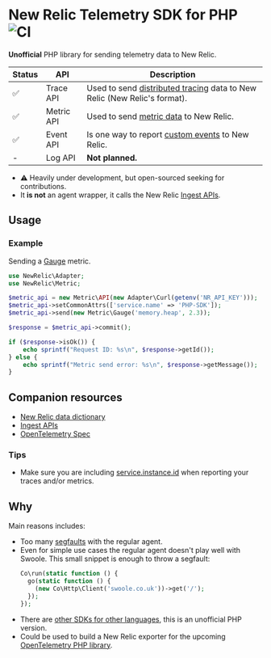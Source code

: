 # New Relic Telemetry SDK for PHP ![CI](https://github.com/leocavalcante/newrelic-telemetry-sdk-php/workflows/CI/badge.svg?branch=main)

**Unofficial** PHP library for sending telemetry data to New Relic.

| Status | API | Description |
| --- | --- | --- |
| ✅ | Trace API | Used to send [distributed tracing](https://docs.newrelic.com/docs/understand-dependencies/distributed-tracing/get-started/introduction-distributed-tracing#) data to New Relic (New Relic's format). |
| ✅ | Metric API | Used to send [metric data](https://docs.newrelic.com/docs/using-new-relic/data/understand-data/new-relic-data-types#dimensional-metrics) to New Relic. |
| ✅ | Event API | Is one way to report [custom events](https://docs.newrelic.com/docs/insights/insights-data-sources/custom-data/report-custom-event-data) to New Relic. |
| - | Log API | **Not planned.** |

- ⚠️ Heavily under development, but open-sourced seeking for contributions.
- It **is not** an agent wrapper, it calls the New Relic [Ingest APIs](https://docs.newrelic.com/docs/telemetry-data-platform/ingest-manage-data/ingest-apis).

## Usage

### Example

Sending a [Gauge](https://docs.newrelic.com/docs/telemetry-data-platform/ingest-manage-data/understand-data/metric-data-type) metric.

```php
use NewRelic\Adapter;
use NewRelic\Metric;

$metric_api = new Metric\API(new Adapter\Curl(getenv('NR_API_KEY')));
$metric_api->setCommonAttrs(['service.name' => 'PHP-SDK']);
$metric_api->send(new Metric\Gauge('memory.heap', 2.3));

$response = $metric_api->commit();

if ($response->isOk()) {
    echo sprintf("Request ID: %s\n", $response->getId());
} else {
    echo sprintf("Metric send error: %s\n", $response->getMessage());
}
```

## Companion resources

- [New Relic data dictionary](https://docs.newrelic.com/attribute-dictionary)
- [Ingest APIs](https://docs.newrelic.com/docs/telemetry-data-platform/ingest-manage-data/ingest-apis)
- [OpenTelemetry Spec](https://github.com/open-telemetry/opentelemetry-specification/tree/master/specification/resource/semantic_conventions)

### Tips

- Make sure you are including [service.instance.id](https://github.com/open-telemetry/opentelemetry-specification/blob/master/specification/resource/semantic_conventions/README.md#service) when reporting your traces and/or metrics.

## Why

Main reasons includes:
- Too many [segfaults](https://www.google.com/search?q=newrelic+segfault) with the regular agent. 
- Even for simple use cases the regular agent doesn't play well with Swoole. This small snippet is enough to throw a segfault:
  ```php
  Co\run(static function () {
    go(static function () {
      (new Co\Http\Client('swoole.co.uk'))->get('/');
    });
  });
  ```
- There are [other SDKs for other languages](https://docs.newrelic.com/docs/telemetry-data-platform/get-started/capabilities/telemetry-sdks-send-custom-telemetry-data-new-relic), this is an unofficial PHP version.
- Could be used to build a New Relic exporter for the upcoming [OpenTelemetry PHP library](https://github.com/open-telemetry/opentelemetry-php).
